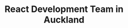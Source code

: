 ---
title: React Development Team in Auckland
permalink: /landings/react-developer-auckland
technology: React
location: Auckland
---